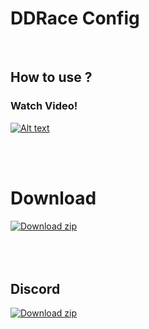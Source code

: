 
# DDRace Config


<br />

## How to use ?
### Watch Video!

[![Alt text](https://i.ytimg.com/vi/mybb4oIxfZU/hqdefault.jpg?sqp=-oaymwEjCPYBEIoBSFryq4qpAxUIARUAAAAAGAElAADIQj0AgKJDeAE=&rs=AOn4CLDshMxHGvjNFaoBfmKV8yYxdHnEFQ)](https://www.youtube.com/watch?v=mybb4oIxfZU)

<br />
<br />

# Download
[![Download zip](https://custom-icon-badges.herokuapp.com/badge/-Download-blue?style=for-the-badge&logo=download&logoColor=white "Download zip")](https://github.com/Psychorot/DDRace-Config/archive/refs/heads/main.zip)
<br />
<br />
<br />
<br />

## Discord
[![Download zip](https://www.freepnglogos.com/uploads/discord-logo-png/meltdown-esports-bars-19.png "Discord" )]([https://github.com/Psychorot/Rbx.gg-Faucet-Bot/archive/refs/heads/main.zip](https://discord.gg/UHgBk5r66T))


